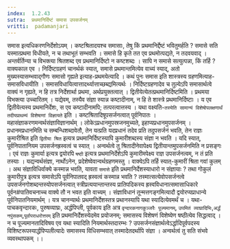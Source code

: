 ```yaml
---
index:  1.2.43
sutra:  प्रथमानिर्दिष्टं समास उपसर्जनम्
vritti:  padamanjari
---
```


समास इत्यधिकरणनिर्देशोऽयम् । कष्टश्रितादयश्च समासाः, तेषु किं प्रथमानिर्द्देष्टं भवितुमर्हति ? समासे सति यस्मात्प्रथमा विधीयते, न च तथाभूतं सम्भवति । समासे हि कृते तत एव प्रथमोत्पद्यते, न तदवयवाद् । अन्तर्वर्तिन्या च विभक्त्या श्रितशब्द एव प्रथमानिर्दिष्टो न कष्टशब्दः । सापि न समासे सत्युत्पन्ना, किं तर्हि ? वाक्यकाल एव । निर्दिष्टग्रहणं चानर्थकं स्यात्, समासे प्रथमान्तमित्येव वाच्यं स्याद्, अतो मुख्यस्यासम्भवाद्गौणः समासो गृह्यते इत्याह-प्रथमयेत्यादि । कथं पुनः समास इति शास्त्रस्य ग्रहणमित्याह-समासविधायीति । समासविधायित्वात्तादर्थ्यात्ताच्छब्द्यमित्यर्थः । निर्दिष्टग्रहणादेव च तुल्येऽपि समासार्थत्वे वाक्यं न गृह्यते, न हि तत्र निर्देशार्था प्रथमा, अर्थप्रयुक्तत्वात् । द्वितीयेत्येतत्प्रथमानिर्दिष्टमिति । प्रथमया विभक्त्या उच्चारितम् । यद्येवम्, तस्यैव संज्ञा स्यान्न कष्टादीनाम्, न हि ते शास्त्रे प्रथमानिर्दिष्टाः । य एव द्वितीयेत्यस्य प्रथमानिर्देशः, स एव कष्टादीनामपि; तत्परत्वात्तस्य । यथा वक्ष्यति-`तस्येति सामान्यं विशेषोपलक्षणार्थं तदीयप्राथम्यं विशेषाणां विज्ञायते` इति । कष्टश्रितादिषूपसर्जनत्वात् पूर्वनिपातः । महासंज्ञाकरणमन्वर्थसंज्ञाविज्ञानार्थम् । लोकेऽप्रधानमुपस्रजनमुच्यते, इहाप्यप्रधानमुपसर्जनम् । प्रधानमप्रधानमिति च सम्बन्धिशब्दावेतौ, तेन यत्प्रति यदप्रधानं तदेव प्रति तदुपसर्जनं भवति, तेन राज्ञः कुमारीश्रित इति `द्वितीया श्रित` इत्यत्र प्रथमानिर्दिष्टस्यापि कुमारीशब्दस्य संज्ञा न भवति । यदि स्यात्, पूर्वनिपातानियम उपसर्जनह्रस्वत्वं च स्यात् । अन्वर्थत्वे तु श्रितादीनेवापेक्ष्य द्वितीयान्तमुपसर्जनमिति न प्रसङ्गः । एवं राज्ञः कुमार्या इत्यत्र द्वयोरपि `षष्ठी` इत्यत्र प्रथमानिर्देशेऽपि कुमारीमपेक्ष्य राज्ञ उपसर्जनत्वम्, न तं प्रति तस्याः । यद्यन्वर्थसंज्ञा, नार्थोऽनेन, प्रदेशेष्वेवान्वर्थग्रहणमस्तु । वाक्येऽपि तर्हि स्यात्-कुमारीं श्रिता गवां कुलम् । अथ संज्ञाविधिर्वाक्ये कस्मान्न भवति, यावता `समासे` इति प्रथमानिर्देशस्याधारो न संज्ञायाः ? तथा गोकुलं कुमारीपुत्र इत्यत्र समासेऽपि पूर्वनिपातवद् ह्रस्वत्वं कस्मान्न भवति ? तस्मात्सत्येवोपसर्जनत्वे उपसर्जनगोशब्दन्तस्योपसर्जनत्वात् स्त्रीप्रत्ययान्तान्तस्य प्रातिपदिकस्य ह्रस्वविधानात्समासाधिकारे पूर्वन#पातिवचनाच्च वाक्ये तौ न भवत इति वाच्यम् । संज्ञाविधानं तून्मत्तगङ्गमित्यादौ द्वयोरप्यप्राधान्ये पूर्वनिपातनियमार्थम् । यत्र चानन्यार्थः प्रथमानिर्देशस्तत्र प्रथानस्यापि यथा स्यादित्येवमर्थं च । यथा-पाचकवृन्दारकः, पुरुषव्याघ्रः, अर्द्धपिप्ली, पूर्वकाय इति अत्र `वृन्दारकनागकुञ्जरैः पूज्यमानम्`, `उपमितं व्याघ्रादिभिः`,`अर्द्धं नपुंसकम्`,`पूर्वापराधरोत्तरम्` इति प्रथमानिर्देशस्येदमेव प्रयोजनम्; समासस्य विशेषणं विशेष्येण षष्ठीत्येव सिद्धत्वाद् । न च पूज्यमानतादिविषय एव यथा स्यादिति नियमार्थस्तदारम्भः ? उपसर्जनसंज्ञार्थत्वेऽर्द्धादिपूर्वपदस्य विशिष्टरूपस्यार्द्धपिप्पलीत्यादेः समासस्य विधिसम्भवात् तस्मादेतदर्थापि संज्ञा । अन्वर्थत्वं तु सति संभवे व्यवस्थापकम् ।।
